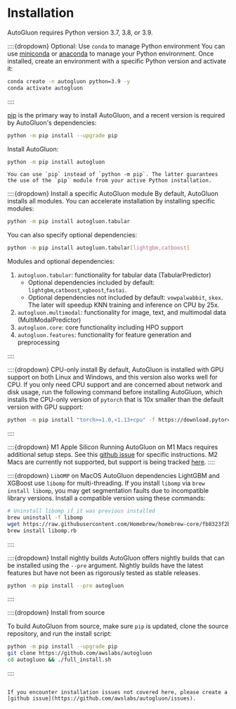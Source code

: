# Installation

AutoGluon requires Python version 3.7, 3.8, or 3.9. 

::::{dropdown} Optional: Use `conda` to manage Python environment
You can use [miniconda](https://docs.conda.io/en/latest/miniconda.html) or [anaconda](https://www.anaconda.com/products/distribution) to
manage your Python environment. Once installed, create an environment with a specific Python version and activate it:

```bash
conda create -n autogluon python=3.9 -y
conda activate autogluon
```
::::

[pip](https://pip.pypa.io/en/stable/installation/) is the primary way to install AutoGluon, and a recent version is required by AutoGluon's dependencies:

```bash
python -m pip install --upgrade pip
```

Install AutoGluon:

```bash
python -m pip install autogluon
```

````{tip}
You can use `pip` instead of `python -m pip`. The latter guarantees the use of the `pip` module from your active Python installation.
````

::::{dropdown} Install a specific AutoGluon module
By default, AutoGluon installs all modules. You can accelerate installation by installing specific modules:

```bash
python -m pip install autogluon.tabular
```

You can also specify optional dependencies:

```bash
python -m pip install autogluon.tabular[lightgbm,catboost]
```

Modules and optional dependencies:

1. `autogluon.tabular`: functionality for tabular data (TabularPredictor)
   - Optional dependencies included by default: `lightgbm`,`catboost`,`xgboost`,`fastai`.
   - Optional dependencies not included by default: `vowpalwabbit`, `skex`. The later will speedup KNN training and inference on CPU by 25x.
1. `autogluon.multimodal`: functionality for image, text, and multimodal data (MultiModalPredictor)
1. `autogluon.core`: core functionality including HPO support
1. `autogluon.features`: functionality for feature generation and preprocessing

::::

::::{dropdown} CPU-only install
By default, AutoGluon is installed with GPU support on both Linux and Windows, and this version also works well for CPU. If you only need CPU support and are concerned about network and disk usage, run the following command before installing AutoGluon, which installs the CPU-only version of `pytorch` that is 10x smaller than the default version with GPU support:

```bash
python -m pip install "torch>=1.0,<1.13+cpu" -f https://download.pytorch.org/whl/cpu/torch_stable.html
```
::::

::::{dropdown} M1 Apple Silicon
Running AutoGluon on M1 Macs requires additional setup steps. See this [github issue](https://github.com/awslabs/autogluon/issues/1242#issuecomment-1285276870) for specific instructions. M2 Macs are currently not supported, but support is being tracked [here](https://github.com/awslabs/autogluon/issues/2271).
::::

::::{dropdown} `LibOMP` on MacOS
AutoGluon dependencies LightGBM and XGBoost use `libomp` for multi-threading. If you install `libomp` via `brew install libomp`, you may get segmentation faults due to incompatible library versions. Install a compatible version using these commands:

```bash
# Uninstall libomp if it was previous installed
brew uninstall -f libomp
wget https://raw.githubusercontent.com/Homebrew/homebrew-core/fb8323f2b170bd4ae97e1bac9bf3e2983af3fdb0/Formula/libomp.rb
brew install libomp.rb
```
::::

::::{dropdown} Install nightly builds
AutoGluon offers nightly builds that can be installed using the `--pre` argument. Nightly builds have the latest features but have not been as rigorously tested as stable releases.

```bash
python -m pip install --pre autogluon
```
::::


::::{dropdown} Install from source

To build AutoGluon from source, make sure `pip` is updated, clone the source repository, and run the install script:

```bash
python -m pip install --upgrade pip
git clone https://github.com/awslabs/autogluon
cd autogluon && ./full_install.sh
```

::::

````{admonition} Trouble Shooting

If you encounter installation issues not covered here, please create a [github issue](https://github.com/awslabs/autogluon/issues).

